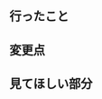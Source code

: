 ## 行ったこと

<!-- このセクションでは、この PR の目的と概要を簡潔に説明してください。 -->

## 変更点

<!-- このセクションでは、具体的な変更点や修正箇所を箇条書きでリストアップしてください。 -->

## 見てほしい部分

<!-- 何かしらチェックしてほしい部分がある場合はこの部分に記述してください -->
